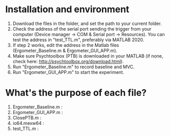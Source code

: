# Installation and environment
1) Download the files in the folder, and set the path to your current folder. 
2) Check the address of the serial port sending the trigger from your computer (Device manager -> COM & Serial port -> Resources). You can test the address in "test_TTL.m", preferably via MATLAB 2020.
3)  If step 2 works, edit the address in the Matlab files (Ergometer_Baseline.m & Ergometer_GUI_APP.m).
4) Make sure Psychtoolbox (PTB) is downloaded in your MATLAB (if none, check here: http://psychtoolbox.org/download.html).
5) Run "Ergometer_Baseline.m" to record baseline and MVC.
6) Run "Ergometer_GUI_APP.m" to start the experiment.

# What's the purpose of each file?
1) Ergometer_Baseline.m :
2) Ergometer_GUI_APP.m :
3) ClosePTB.m :
4) io64.mexw64 :
5) test_TTL.m :
